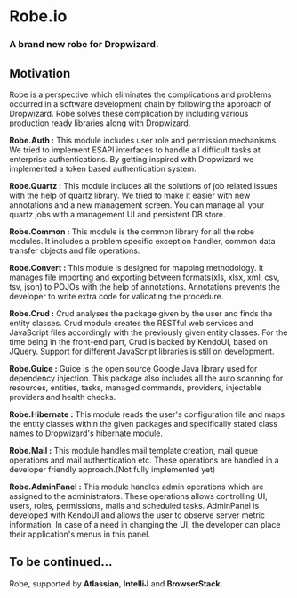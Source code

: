 # Robe.io

### A brand new robe for Dropwizard.
Motivation
-------------------------------
Robe is a perspective which eliminates the complications and problems occurred in a software development chain by following the approach of Dropwizard.
Robe solves these complication by including various production ready libraries along with Dropwizard.

**Robe.Auth :** This module includes user role and permission mechanisms. We tried to implement ESAPI interfaces to handle all difficult tasks at enterprise authentications. By getting inspired with Dropwizard we implemented a token based authentication system. 

**Robe.Quartz :** This module includes all the solutions of job related issues with the help of quartz library. We tried to make it easier with new annotations and a new management screen. You can manage all your quartz jobs with a management UI and persistent DB store.

**Robe.Common :** This module is the common library for all the robe modules. It includes a problem specific exception handler, common data transfer objects and file operations.

**Robe.Convert :** This module is designed for mapping methodology. It manages file importing and exporting between formats(xls, xlsx, xml, csv, tsv, json) to POJOs with the help of annotations. Annotations prevents the developer to write extra code for validating the procedure. 

**Robe.Crud :** Crud analyses the package given by the user and finds the entity classes. Crud module creates the RESTful web services and JavaScript files accordingly with the previously given entity classes. For the time being in the front-end part, Crud is backed by KendoUI, based on JQuery. Support for different JavaScript libraries is still on development.

**Robe.Guice :** Guice is the open source Google Java library used for dependency injection. This package also includes all the auto scanning for resources, entities, tasks, managed commands, providers, injectable providers and health checks.

**Robe.Hibernate :**  This module reads the user's configuration file and maps the entity classes within the given packages and specifically stated class names to Dropwizard's hibernate module.

**Robe.Mail :** This module handles mail template creation, mail queue operations and mail authentication etc. These operations are handled in a developer friendly approach.(Not fully implemented yet)
 

**Robe.AdminPanel :** This module handles admin operations which are assigned to the administrators. These operations allows controlling UI, users, roles, permissions, mails and scheduled tasks. AdminPanel is developed with KendoUI and allows the user to observe server metric information. In case of a need in changing the UI, the developer can place their application's menus in this panel. 

To be continued...
-------------------------------


Robe, supported by **Atlassian**, **IntelliJ** and **BrowserStack**.
